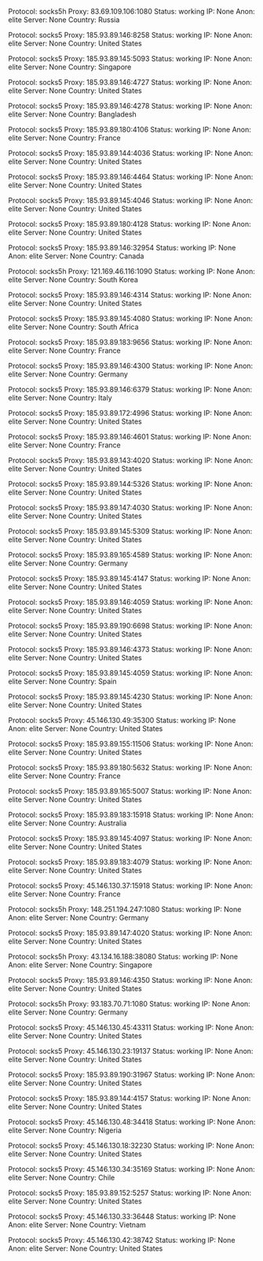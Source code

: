 Protocol: socks5h
Proxy: 83.69.109.106:1080
Status: working
IP: None
Anon: elite
Server: None
Country: Russia

Protocol: socks5
Proxy: 185.93.89.146:8258
Status: working
IP: None
Anon: elite
Server: None
Country: United States

Protocol: socks5
Proxy: 185.93.89.145:5093
Status: working
IP: None
Anon: elite
Server: None
Country: Singapore

Protocol: socks5
Proxy: 185.93.89.146:4727
Status: working
IP: None
Anon: elite
Server: None
Country: United States

Protocol: socks5
Proxy: 185.93.89.146:4278
Status: working
IP: None
Anon: elite
Server: None
Country: Bangladesh

Protocol: socks5
Proxy: 185.93.89.180:4106
Status: working
IP: None
Anon: elite
Server: None
Country: France

Protocol: socks5
Proxy: 185.93.89.144:4036
Status: working
IP: None
Anon: elite
Server: None
Country: United States

Protocol: socks5
Proxy: 185.93.89.146:4464
Status: working
IP: None
Anon: elite
Server: None
Country: United States

Protocol: socks5
Proxy: 185.93.89.145:4046
Status: working
IP: None
Anon: elite
Server: None
Country: United States

Protocol: socks5
Proxy: 185.93.89.180:4128
Status: working
IP: None
Anon: elite
Server: None
Country: United States

Protocol: socks5
Proxy: 185.93.89.146:32954
Status: working
IP: None
Anon: elite
Server: None
Country: Canada

Protocol: socks5h
Proxy: 121.169.46.116:1090
Status: working
IP: None
Anon: elite
Server: None
Country: South Korea

Protocol: socks5
Proxy: 185.93.89.146:4314
Status: working
IP: None
Anon: elite
Server: None
Country: United States

Protocol: socks5
Proxy: 185.93.89.145:4080
Status: working
IP: None
Anon: elite
Server: None
Country: South Africa

Protocol: socks5
Proxy: 185.93.89.183:9656
Status: working
IP: None
Anon: elite
Server: None
Country: France

Protocol: socks5
Proxy: 185.93.89.146:4300
Status: working
IP: None
Anon: elite
Server: None
Country: Germany

Protocol: socks5
Proxy: 185.93.89.146:6379
Status: working
IP: None
Anon: elite
Server: None
Country: Italy

Protocol: socks5
Proxy: 185.93.89.172:4996
Status: working
IP: None
Anon: elite
Server: None
Country: United States

Protocol: socks5
Proxy: 185.93.89.146:4601
Status: working
IP: None
Anon: elite
Server: None
Country: France

Protocol: socks5
Proxy: 185.93.89.143:4020
Status: working
IP: None
Anon: elite
Server: None
Country: United States

Protocol: socks5
Proxy: 185.93.89.144:5326
Status: working
IP: None
Anon: elite
Server: None
Country: United States

Protocol: socks5
Proxy: 185.93.89.147:4030
Status: working
IP: None
Anon: elite
Server: None
Country: United States

Protocol: socks5
Proxy: 185.93.89.145:5309
Status: working
IP: None
Anon: elite
Server: None
Country: United States

Protocol: socks5
Proxy: 185.93.89.165:4589
Status: working
IP: None
Anon: elite
Server: None
Country: Germany

Protocol: socks5
Proxy: 185.93.89.145:4147
Status: working
IP: None
Anon: elite
Server: None
Country: United States

Protocol: socks5
Proxy: 185.93.89.146:4059
Status: working
IP: None
Anon: elite
Server: None
Country: United States

Protocol: socks5
Proxy: 185.93.89.190:6698
Status: working
IP: None
Anon: elite
Server: None
Country: United States

Protocol: socks5
Proxy: 185.93.89.146:4373
Status: working
IP: None
Anon: elite
Server: None
Country: United States

Protocol: socks5
Proxy: 185.93.89.145:4059
Status: working
IP: None
Anon: elite
Server: None
Country: Spain

Protocol: socks5
Proxy: 185.93.89.145:4230
Status: working
IP: None
Anon: elite
Server: None
Country: United States

Protocol: socks5
Proxy: 45.146.130.49:35300
Status: working
IP: None
Anon: elite
Server: None
Country: United States

Protocol: socks5
Proxy: 185.93.89.155:11506
Status: working
IP: None
Anon: elite
Server: None
Country: United States

Protocol: socks5
Proxy: 185.93.89.180:5632
Status: working
IP: None
Anon: elite
Server: None
Country: France

Protocol: socks5
Proxy: 185.93.89.165:5007
Status: working
IP: None
Anon: elite
Server: None
Country: United States

Protocol: socks5
Proxy: 185.93.89.183:15918
Status: working
IP: None
Anon: elite
Server: None
Country: Australia

Protocol: socks5
Proxy: 185.93.89.145:4097
Status: working
IP: None
Anon: elite
Server: None
Country: United States

Protocol: socks5
Proxy: 185.93.89.183:4079
Status: working
IP: None
Anon: elite
Server: None
Country: United States

Protocol: socks5
Proxy: 45.146.130.37:15918
Status: working
IP: None
Anon: elite
Server: None
Country: France

Protocol: socks5h
Proxy: 148.251.194.247:1080
Status: working
IP: None
Anon: elite
Server: None
Country: Germany

Protocol: socks5
Proxy: 185.93.89.147:4020
Status: working
IP: None
Anon: elite
Server: None
Country: United States

Protocol: socks5h
Proxy: 43.134.16.188:38080
Status: working
IP: None
Anon: elite
Server: None
Country: Singapore

Protocol: socks5
Proxy: 185.93.89.146:4350
Status: working
IP: None
Anon: elite
Server: None
Country: United States

Protocol: socks5h
Proxy: 93.183.70.71:1080
Status: working
IP: None
Anon: elite
Server: None
Country: Germany

Protocol: socks5
Proxy: 45.146.130.45:43311
Status: working
IP: None
Anon: elite
Server: None
Country: United States

Protocol: socks5
Proxy: 45.146.130.23:19137
Status: working
IP: None
Anon: elite
Server: None
Country: United States

Protocol: socks5
Proxy: 185.93.89.190:31967
Status: working
IP: None
Anon: elite
Server: None
Country: United States

Protocol: socks5
Proxy: 185.93.89.144:4157
Status: working
IP: None
Anon: elite
Server: None
Country: United States

Protocol: socks5
Proxy: 45.146.130.48:34418
Status: working
IP: None
Anon: elite
Server: None
Country: Nigeria

Protocol: socks5
Proxy: 45.146.130.18:32230
Status: working
IP: None
Anon: elite
Server: None
Country: United States

Protocol: socks5
Proxy: 45.146.130.34:35169
Status: working
IP: None
Anon: elite
Server: None
Country: Chile

Protocol: socks5
Proxy: 185.93.89.152:5257
Status: working
IP: None
Anon: elite
Server: None
Country: United States

Protocol: socks5
Proxy: 45.146.130.33:36448
Status: working
IP: None
Anon: elite
Server: None
Country: Vietnam

Protocol: socks5
Proxy: 45.146.130.42:38742
Status: working
IP: None
Anon: elite
Server: None
Country: United States

